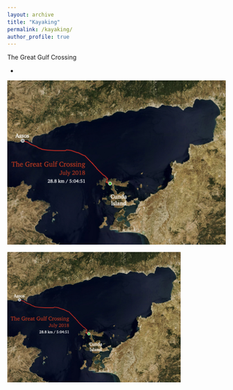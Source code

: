 ```yaml
---
layout: archive
title: "Kayaking"
permalink: /kayaking/
author_profile: true
---
```


The Great Gulf Crossing

  * 

![photo](/images/BKG_english.jpeg)

<p float="left">
  <img src="/images/BKG_english.jpeg" width="400" />
</p>
